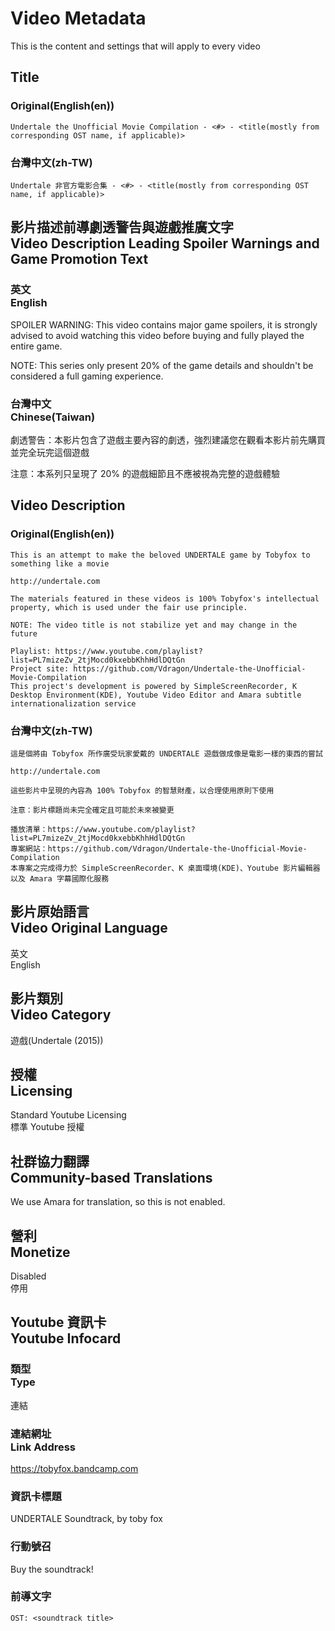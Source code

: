 # Video Metadata
This is the content and settings that will apply to every video

## Title
### Original(English(en))
```
Undertale the Unofficial Movie Compilation - <#> - <title(mostly from corresponding OST name, if applicable)>
```

### 台灣中文(zh-TW)
```
Undertale 非官方電影合集 - <#> - <title(mostly from corresponding OST name, if applicable)>
```

## 影片描述前導劇透警告與遊戲推廣文字<br>Video Description Leading Spoiler Warnings and Game Promotion Text
### 英文<br>English
SPOILER WARNING: This video contains major game spoilers, it is strongly advised to avoid watching this video before buying and fully played the entire game.

NOTE: This series only present 20% of the game details and shouldn't be considered a full gaming experience.

### 台灣中文<br>Chinese(Taiwan)
劇透警告：本影片包含了遊戲主要內容的劇透，強烈建議您在觀看本影片前先購買並完全玩完這個遊戲

注意：本系列只呈現了 20% 的遊戲細節且不應被視為完整的遊戲體驗

## Video Description
### Original(English(en))
```
This is an attempt to make the beloved UNDERTALE game by Tobyfox to something like a movie

http://undertale.com

The materials featured in these videos is 100% Tobyfox's intellectual property, which is used under the fair use principle.

NOTE: The video title is not stabilize yet and may change in the future

Playlist: https://www.youtube.com/playlist?list=PL7mizeZv_2tjMocd0kxebbKhhHdlDQtGn
Project site: https://github.com/Vdragon/Undertale-the-Unofficial-Movie-Compilation
This project's development is powered by SimpleScreenRecorder, K Desktop Environment(KDE), Youtube Video Editor and Amara subtitle internationalization service
```

### 台灣中文(zh-TW)
```
這是個將由 Tobyfox 所作廣受玩家愛戴的 UNDERTALE 遊戲做成像是電影一樣的東西的嘗試

http://undertale.com

這些影片中呈現的內容為 100% Tobyfox 的智慧財產，以合理使用原則下使用

注意：影片標題尚未完全確定且可能於未來被變更

播放清單：https://www.youtube.com/playlist?list=PL7mizeZv_2tjMocd0kxebbKhhHdlDQtGn
專案網站：https://github.com/Vdragon/Undertale-the-Unofficial-Movie-Compilation
本專案之完成得力於 SimpleScreenRecorder、K 桌面環境(KDE)、Youtube 影片編輯器以及 Amara 字幕國際化服務
```

## 影片原始語言<br>Video Original Language
英文  
English

## 影片類別<br>Video Category
遊戲(Undertale (2015))

## 授權<br>Licensing
Standard Youtube Licensing  
標準 Youtube 授權

## 社群協力翻譯<br>Community-based Translations
We use Amara for translation, so this is not enabled.

## 營利<br>Monetize
Disabled  
停用

## Youtube 資訊卡<br>Youtube Infocard
### 類型<br>Type
連結

### 連結網址<br>Link Address
https://tobyfox.bandcamp.com

### 資訊卡標題
UNDERTALE Soundtrack, by toby fox

### 行動號召
Buy the soundtrack!

### 前導文字
`OST: <soundtrack title>`
